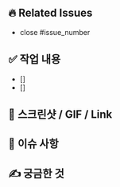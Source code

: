## 🔥 Related Issues
- close #issue_number

## ✅ 작업 내용
- []
- []

## 📸 스크린샷 / GIF / Link

## 📌 이슈 사항

## ✍ 궁금한 것

